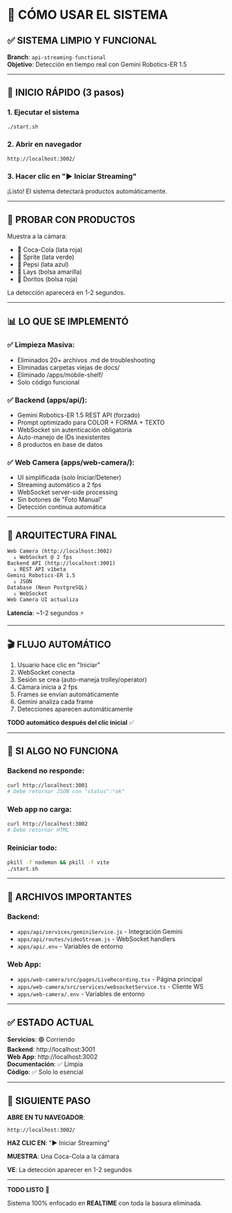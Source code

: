 # 🎯 CÓMO USAR EL SISTEMA

## ✅ SISTEMA LIMPIO Y FUNCIONAL

**Branch**: `api-streaming-functional`  
**Objetivo**: Detección en tiempo real con Gemini Robotics-ER 1.5

---

## 🚀 INICIO RÁPIDO (3 pasos)

### 1. Ejecutar el sistema
```bash
./start.sh
```

### 2. Abrir en navegador
```
http://localhost:3002/
```

### 3. Hacer clic en "▶ Iniciar Streaming"

¡Listo! El sistema detectará productos automáticamente.

---

## 🥤 PROBAR CON PRODUCTOS

Muestra a la cámara:
- 🥤 Coca-Cola (lata roja)
- 🥤 Sprite (lata verde)  
- 🥤 Pepsi (lata azul)
- 🍟 Lays (bolsa amarilla)
- 🌮 Doritos (bolsa roja)

La detección aparecerá en 1-2 segundos.

---

## 📊 LO QUE SE IMPLEMENTÓ

### ✅ Limpieza Masiva:
- Eliminados 20+ archivos .md de troubleshooting
- Eliminadas carpetas viejas de docs/
- Eliminado /apps/mobile-shelf/
- Solo código funcional

### ✅ Backend (apps/api/):
- Gemini Robotics-ER 1.5 REST API (forzado)
- Prompt optimizado para COLOR + FORMA + TEXTO
- WebSocket sin autenticación obligatoria
- Auto-manejo de IDs inexistentes
- 8 productos en base de datos

### ✅ Web Camera (apps/web-camera/):
- UI simplificada (solo Iniciar/Detener)
- Streaming automático a 2 fps
- WebSocket server-side processing
- Sin botones de "Foto Manual"
- Detección continua automática

---

## 🔧 ARQUITECTURA FINAL

```
Web Camera (http://localhost:3002)
  ↓ WebSocket @ 2 fps
Backend API (http://localhost:3001)
  ↓ REST API v1beta
Gemini Robotics-ER 1.5
  ↓ JSON
Database (Neon PostgreSQL)
  ↓ WebSocket
Web Camera UI actualiza
```

**Latencia**: ~1-2 segundos ⚡

---

## 🎬 FLUJO AUTOMÁTICO

1. Usuario hace clic en "Iniciar"
2. WebSocket conecta
3. Sesión se crea (auto-maneja trolley/operator)
4. Cámara inicia a 2 fps
5. Frames se envían automáticamente
6. Gemini analiza cada frame
7. Detecciones aparecen automáticamente

**TODO automático después del clic inicial** ✅

---

## 🐛 SI ALGO NO FUNCIONA

### Backend no responde:
```bash
curl http://localhost:3001
# Debe retornar JSON con "status":"ok"
```

### Web app no carga:
```bash
curl http://localhost:3002
# Debe retornar HTML
```

### Reiniciar todo:
```bash
pkill -f nodemon && pkill -f vite
./start.sh
```

---

## 📝 ARCHIVOS IMPORTANTES

### Backend:
- `apps/api/services/geminiService.js` - Integración Gemini
- `apps/api/routes/videoStream.js` - WebSocket handlers
- `apps/api/.env` - Variables de entorno

### Web App:
- `apps/web-camera/src/pages/LiveRecording.tsx` - Página principal
- `apps/web-camera/src/services/websocketService.ts` - Cliente WS
- `apps/web-camera/.env` - Variables de entorno

---

## ✅ ESTADO ACTUAL

**Servicios**: 🟢 Corriendo  
**Backend**: http://localhost:3001  
**Web App**: http://localhost:3002  
**Documentación**: ✅ Limpia  
**Código**: ✅ Solo lo esencial  

---

## 🎯 SIGUIENTE PASO

**ABRE EN TU NAVEGADOR**:
```
http://localhost:3002/
```

**HAZ CLIC EN**: "▶ Iniciar Streaming"

**MUESTRA**: Una Coca-Cola a la cámara

**VE**: La detección aparecer en 1-2 segundos

---

**TODO LISTO** 🚀

Sistema 100% enfocado en **REALTIME** con toda la basura eliminada.

